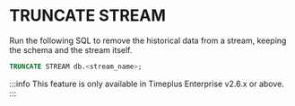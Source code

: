 # TRUNCATE STREAM
Run the following SQL to remove the historical data from a stream, keeping the schema and the stream itself.

```sql
TRUNCATE STREAM db.<stream_name>;
```

:::info
This feature is only available in Timeplus Enterprise v2.6.x or above.
:::
